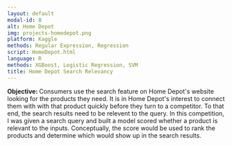 ```yaml
---
layout: default
modal-id: 8
alt: Home Depot
img: projects-homedepot.png
platform: Kaggle
methods: Regular Expression, Regression
script: HomeDepot.html
language: R
methods: XGBoost, Logistic Regression, SVM
title: Home Depot Search Relevancy
---
```


<b>Objective: </b>
Consumers use the search feature on Home Depot's website looking for the products they need.  It is in Home Depot's interest to connect them with with that product quickly before they turn to a competitor. To that end, the search results need to be relevent to the query.  In this competition, I was given a search query and built a model scored whether a product is relevant to the inputs. Conceptually, the score would be used to rank the products and determine which would show up in the search results. 
